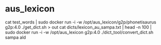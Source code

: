 # aus_lexicon
cat test_words | sudo docker run -i -w /opt/aus_lexicon/g2p/phonetisaurus  g2p:4.0 ./get_dict.sh > out
cat dicts/lexicon_au_sampa.txt | head -n 100 | sudo docker run -i -w /opt/aus_lexicon g2p:4.0 ./dict_tool/convert_dict.sh sampa ald
